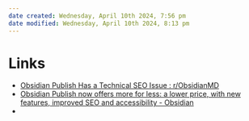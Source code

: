```yaml
---
date created: Wednesday, April 10th 2024, 7:56 pm
date modified: Wednesday, April 10th 2024, 8:13 pm
---
```


# Links
- [Obsidian Publish Has a Technical SEO Issue : r/ObsidianMD](https://www.reddit.com/r/ObsidianMD/comments/xib3m0/obsidian_publish_has_a_technical_seo_issue/)
- [Obsidian Publish now offers more for less: a lower price, with new features, improved SEO and accessibility - Obsidian](https://obsidian.md/blog/obsidian-publish-now-offers-more-for-less/)
- 